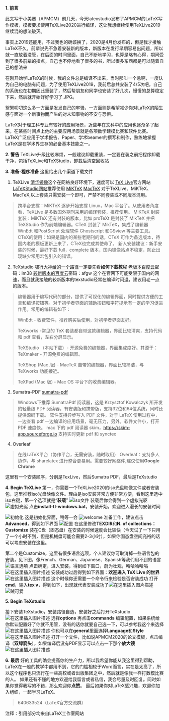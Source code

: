 ﻿ **1. 前言**

此文写于小美赛（APMCM）前几天，今天latexstudio发布了APMCM的LaTeX写作模板，模板要求使用TeXLive2020进行编译，这让我想继续使用TeXLive2019继续混的想法破灭。

事实上2019还能用，不过我也的确该换了，2020是4月份发布的，但是我才接触LaTeX不久，前辈说先不急着安装新的版本，新版本在发行早期容易出问题，所以就一直放着没管，在后面的时间里面，自己不断地学习，也算是略有心得，期间受到了很多前辈的指点，自己也不停地看了很多的书，所以很多东西都是可以随着自己的想法来

在刚开始学LaTeX的时候，我的文件总是编译不出来，当时那叫一个急啊，一度认为自己的电脑有问题，为了使用TeXLive2019，我前后总共安装了4/5次吧，自己的系统也在初期因此重装了，然后帮朋友和同学也安装了好几次，慢慢的总算稳定下来，然后就开始好好学习了.JPG。
      
絮絮叨叨这么多一方面是发发自己的牢骚，一方面则是希望减少你对LaTeX的陌生感与面对一个新事物而产生的对未知事物的不安与恐惧。

LaTeX对于理工科专业有较好的应用场景，近些年在文科中的应用也逐渐多了起来，在某些时间点上他的主要应用场景就是各项数学建模比赛和软件比赛。
LaTeX广泛应用于学术报告、Paper、学术beamer的撰写和制作，熟练地掌握LaTeX是在学术界生存的必备基本技能之一。
      

 **2. 警告**
 TeXLive升级比较麻烦，一般建议卸载重装，一定要在装之前把程序卸载干净，包括TeXLive和TeXStudio，卸载后清空回收站

 **3. 准备-程序准备**
 这里给出几个渠道下载文件
 

 1. TeXLive
 [清华镜像](https://mirrors.tuna.tsinghua.edu.cn/CTAN/systems/texlive/Images/)这个在网络良好环境下，速度可以
[TeX Live](http://tug.org/texlive/)官方网站
[LaTeXStudio网站](https://latexstudio.net/archives/51801.html)推荐使用
[MiKTeX](https://miktex.org/)
[MacTeX](http://tug.org/mactex/)
对于TeXLive、MiKTeX、MacTeX,以上套装只需安装一个即可，严禁不同套装或不同版本混用。

> 跨平台支撑：MiKTeX 逐步开始支撑 Linux，Mac 平台了。从使用者角度看，TeXLive 是多数国外期刊采用的编译套装，推荐使用。
> MiKTeX 封装套装：MiKTeX 还有封装的版本，比如 proTeXt 是封装了 MikTeX 并把 TeXStudio
> 作为前端编辑器。CTeX 封装了 MikTeX，集成了编辑器 WinEdt 和PostScript 处理软件 Ghostscript 和GSview 等主要工具。CTeX的使用：如果是国内的某些老期刊的话，CTeX 可作为备选版本，待国内老的模板更新上来了，CTeX也完成其使命了。
> 新人安装建议：新手安装的时候，最好下载 full，complete 版本，国内镜像站点不稳定，防止出现缺少常用宏包引入的错误。

 2. TeXstudio
 [啸行大神给的一个路径](https://d.serctl.com/)一定要先看**如何下载教程**
 [老版本百度云](https://pan.baidu.com/s/1m4-Z8fagJUxkw0ghz-0sDA)密码：im38
 [较新版本的百度云](https://pan.baidu.com/s/1S6xpWcX3yhLFEWpiDr2D8g)密码：afgw
 这个在官网下可能受限于国内的网速，而且就我接触的较新版本的texstudio经常在编译时闪退，建议用老一点的版本。
 

> 编辑器用于编写代码的部分，提供了可视化的编辑界面，同时提供方便的工具和编译按钮等。对于初学者界面的辅助按钮和字符提示有一定的学习促进作用。常用的编辑有如下：
> 
> WinEdt - 收费软件，推荐购买后使用，对初学者界面友好。
> 
> TeXworks -常见的 TeX 套装都自带这款编辑器，界面比较清爽，支持代码和 pdf 查看，左右分屏显示。
> 
> TeXStudio （本站下载）- 开源免费的编辑器，界面集成度好。其源于：TeXmaker - 开源免费的编辑器。
> 
> TeXShop (Mac 版) - MacTeX 自带的编辑器，界面比较简洁，与 TeXworks 功能接近。
> 
> TeXPad (Mac 版) - Mac OS 平台下的收费编辑器。

 3. Sumatra-PDF
[sumatra-pdf](https://sumatra-pdf.en.softonic.com/?ex=CORE-139.6)

> Windows下推荐 SumatraPdf 阅读器，这是 Krzysztof Kowalczyk 所开发的轻量级 PDF 阅读器，有安装版和携带版，支持32位和64位系统，同时还提供源码下载。 软件支持异步写入 PDF 文件，对于 LaTeX 使用过程中，一边查看 pdf 一边编译的应用场景，毫无压力，另外，软件文件小，打开 PDF 速度快。
> mac 下的 pdf 阅读器 skim，https://skim-app.sourceforge.io 支持实时更新 pdf 和 synctex

 4. Overleaf

>  在线LaTeX平台（协作平台，无需安装，随时取用） Overleaf：支持多人协作，与 sharelatex
> 进行整合更易用。需要较好网络件,建议使用**Google Chrome**

这里有一个安装顺序，分别是TexLive，然后Sumatra PDF，最后是TeXstudio
 

 **4. Begin TeXLive**
第一，你需要一个TeXLive2020的iso光盘映像文件或者安装包，这里推荐iso光盘映像文件。理由是iso安装非常方便非常方便，看到这里选中iso右键，第一个选项就是“**装载**”
![iso文件](https://img-blog.csdnimg.cn/20201123230751651.png#pic_center)
装载后你会得到一个虚拟光驱![虚拟光驱](https://img-blog.csdnimg.cn/20201123231145917.png?x-oss-process=image/watermark,type_ZmFuZ3poZW5naGVpdGk,shadow_10,text_aHR0cHM6Ly9ibG9nLmNzZG4ubmV0L3pob3VsdmJhbmc=,size_16,color_FFFFFF,t_70#pic_center)
点击**install-tl-windows.bat**，安装开始，欢迎进入漫长的安装时间

![初始化](https://img-blog.csdnimg.cn/20201123235330143.png?x-oss-process=image/watermark,type_ZmFuZ3poZW5naGVpdGk,shadow_10,text_aHR0cHM6Ly9ibG9nLmNzZG4ubmV0L3pob3VsdmJhbmc=,size_16,color_FFFFFF,t_70#pic_center)
这是初始化界面，稍等一会
![welcome](https://img-blog.csdnimg.cn/20201123235436451.png?x-oss-process=image/watermark,type_ZmFuZ3poZW5naGVpdGk,shadow_10,text_aHR0cHM6Ly9ibG9nLmNzZG4ubmV0L3pob3VsdmJhbmc=,size_16,color_FFFFFF,t_70#pic_center)
准备工作，建议点击**Advanced**，得到如下界面
![配置](https://img-blog.csdnimg.cn/20201123235330136.png?x-oss-process=image/watermark,type_ZmFuZ3poZW5naGVpdGk,shadow_10,text_aHR0cHM6Ly9ibG9nLmNzZG4ubmV0L3pob3VsdmJhbmc=,size_16,color_FFFFFF,t_70#pic_center)
在这里修改**TEXDIR**和**N. of collections：Customize**
装在C盘（固态盘）在安装的时候速度会比较快（今天试了一下只用了一个小时不到，但是机械盘可能会需要2-3小时），如果你固态盘空间充裕的话可以考虑安装在这里。

第二个是Customize，这里有很多语言选项，个人建议你可取消掉一些语言包的安装，见下图，像French、German、Japanese、Spanish等我们用不到的语言![语言选项](https://img-blog.csdnimg.cn/20201124000316376.png?x-oss-process=image/watermark,type_ZmFuZ3poZW5naGVpdGk,shadow_10,text_aHR0cHM6Ly9ibG9nLmNzZG4ubmV0L3pob3VsdmJhbmc=,size_16,color_FFFFFF,t_70#pic_center)
点击确定，进入安装，得到如下窗口，蔚为壮观，哈哈哈哈嗝
![在这里插入图片描述](https://img-blog.csdnimg.cn/2020112323533085.png?x-oss-process=image/watermark,type_ZmFuZ3poZW5naGVpdGk,shadow_10,text_aHR0cHM6Ly9ibG9nLmNzZG4ubmV0L3pob3VsdmJhbmc=,size_16,color_FFFFFF,t_70#pic_center)
安装成功过后得到如下界面：**欢迎进入 TeX Live 的世界**
![在这里插入图片描述](https://img-blog.csdnimg.cn/20201124000514781.png?x-oss-process=image/watermark,type_ZmFuZ3poZW5naGVpdGk,shadow_10,text_aHR0cHM6Ly9ibG9nLmNzZG4ubmV0L3pob3VsdmJhbmc=,size_16,color_FFFFFF,t_70#pic_center)
这个时候你还需要一个命令行来检验是否安装成功
打开**cmd**，输入**tex v**，得到如下，出现就代表安装成功了![在这里插入图片描述](https://img-blog.csdnimg.cn/20201124000705975.png?x-oss-process=image/watermark,type_ZmFuZ3poZW5naGVpdGk,shadow_10,text_aHR0cHM6Ly9ibG9nLmNzZG4ubmV0L3pob3VsdmJhbmc=,size_16,color_FFFFFF,t_70#pic_center)
![贼可爱](https://img-blog.csdnimg.cn/20201124000845390.jpg#pic_center)

 **5. Begin TeXstudio**

接下安装TeXstudio，安装路径自选，安装好之后打开TeXstudio
![在这里插入图片描述](https://img-blog.csdnimg.cn/2020112400114084.png#pic_center)
选择**options**
再点击**commands**
编辑配置，如果系统给你默认配置好了你就不用管，没有的话你就要自己选一下，可以参考我这个来选择
![在这里插入图片描述](https://img-blog.csdnimg.cn/20201124001457571.png?x-oss-process=image/watermark,type_ZmFuZ3poZW5naGVpdGk,shadow_10,text_aHR0cHM6Ly9ibG9nLmNzZG4ubmV0L3pob3VsdmJhbmc=,size_16,color_FFFFFF,t_70#pic_center)
你也可以在**general**里面选择**Language**和**Style**
![在这里插入图片描述](https://img-blog.csdnimg.cn/20201124001530714.png?x-oss-process=image/watermark,type_ZmFuZ3poZW5naGVpdGk,shadow_10,text_aHR0cHM6Ly9ibG9nLmNzZG4ubmV0L3pob3VsdmJhbmc=,size_16,color_FFFFFF,t_70#pic_center)
打开一个文件，比如说APMCM2020的论文模板，点击编译（**双绿箭头**），如果编译后没有PDF显示可以点击一下那个**放大镜**
![在这里插入图片描述](https://img-blog.csdnimg.cn/20201124001757952.png?x-oss-process=image/watermark,type_ZmFuZ3poZW5naGVpdGk,shadow_10,text_aHR0cHM6Ly9ibG9nLmNzZG4ubmV0L3pob3VsdmJhbmc=,size_16,color_FFFFFF,t_70#pic_center)

 **6. 最后**
好的工具的确会提高你的生产力，所以我希望你能从我这里得到帮助，LaTeX在一般的教学中都用不到，它的门槛相较于Word而言，实在是太高了，所以这个程序也只流行在一些高校或者出版集团之中，然后就是像我一样打数模比赛的人。
如果还有不懂的地方欢迎给我留言或者私信，我会尽量及时回复。同时如果你觉得我写的不错，那么欢迎你**点赞**。
最后如果你对LaTeX感兴趣，欢迎你加入组织，一起学习LaTeX。

> 640633524（LaTeX官方交流群）

注释：引用部分均来自LaTeX工作室网站
